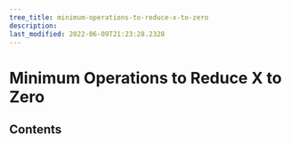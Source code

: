 ```yaml
---
tree_title: minimum-operations-to-reduce-x-to-zero
description: 
last_modified: 2022-06-09T21:23:28.2328
---
```


# Minimum Operations to Reduce X to Zero

## Contents
